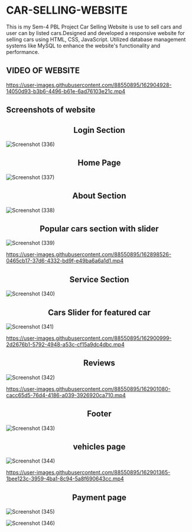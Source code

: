 # CAR-SELLING-WEBSITE
This  is my Sem-4 PBL Project Car Selling Website is use to sell cars and user can by listed cars.Designed and developed a responsive website for selling cars using  HTML, CSS, JavaScript.
Utilized database management systems like MySQL to enhance the website's functionality and performance.

## VIDEO OF WEBSITE

https://user-images.githubusercontent.com/88550895/162904928-14050d93-b3b6-4496-b61e-6ad76103e21c.mp4


## Screenshots of website
<h2 align="center"> Login Section </h2>

![Screenshot (336)](https://user-images.githubusercontent.com/88550895/162899394-882e2840-0d3a-461d-9e1d-05f2f2b378c4.png)


<h2 align="center"> Home Page </h2>

![Screenshot (337)](https://user-images.githubusercontent.com/88550895/162899435-a16f04e6-b309-44ef-aa7e-46e8e93f7f29.png)

<h2 align="center"> About Section </h2>

![Screenshot (338)](https://user-images.githubusercontent.com/88550895/162899593-e96421c2-5806-40cb-9feb-78156748f512.png)

<h2 align="center"> Popular cars section with slider </h2>

![Screenshot (339)](https://user-images.githubusercontent.com/88550895/162899457-1f6c2e07-f87e-4d5f-968b-97a516f83e8a.png)

https://user-images.githubusercontent.com/88550895/162898526-0465cb17-37d6-4332-bd9f-e49ba6a6a1d1.mp4

<h2 align="center"> Service Section </h2>

![Screenshot (340)](https://user-images.githubusercontent.com/88550895/162899634-4f01f4d1-664e-4748-a4ec-d3ef5bbf13a5.png)

<h2 align="center"> Cars Slider for featured car  </h2>

![Screenshot (341)](https://user-images.githubusercontent.com/88550895/162899774-d6a4ed05-6510-4ce7-ad05-4fcdfc4d7558.png)

https://user-images.githubusercontent.com/88550895/162900999-2d2676b1-5792-4948-a53c-cf15a9dc4dbc.mp4

<h2 align="center"> Reviews </h2>

![Screenshot (342)](https://user-images.githubusercontent.com/88550895/162901073-5b53f61e-e6f3-4fd9-892c-22426b141c50.png)

https://user-images.githubusercontent.com/88550895/162901080-cacc65d5-76d4-4186-a039-3926920ca710.mp4

<h2 align="center"> Footer </h2>

![Screenshot (343)](https://user-images.githubusercontent.com/88550895/162901320-c8ecbde7-219d-41f6-9a5c-a9272c9f0395.png)

<h2 align="center"> vehicles page </h2>

![Screenshot (344)](https://user-images.githubusercontent.com/88550895/162901328-77beb49c-0d97-441e-9212-b6ce0c04499a.png)

https://user-images.githubusercontent.com/88550895/162901365-1bee123c-3959-4ba1-8c94-5a8f690643cc.mp4

<h2 align="center"> Payment page </h2>

![Screenshot (345)](https://user-images.githubusercontent.com/88550895/162901429-9f95ed03-26f1-4cb6-9963-51eba106908a.png)

![Screenshot (346)](https://user-images.githubusercontent.com/88550895/162901445-96c4cc05-0946-4e5d-b356-811e9fa1a26b.png)

